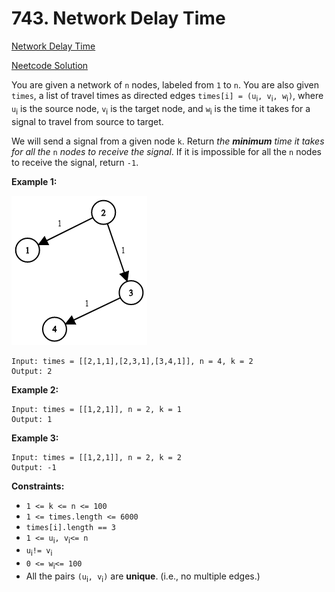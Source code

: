 # 743. Network Delay Time

[Network Delay Time](https://leetcode.com/problems/network-delay-time/description/)

[Neetcode Solution](https://www.youtube.com/watch?v=EaphyqKU4PQ&pp=ygUbbmVldGNvZGUgTmV0d29yayBEZWxheSBUaW1l)

You are given a network of `n` nodes, labeled from `1` to `n`. You are also
given `times`, a list of travel times as directed edges
`times[i] = (u`<sub>i</sub>`, v`<sub>i</sub>`, w`<sub>i</sub>`)`, where
`u`<sub>i</sub> is the source node, `v`<sub>i</sub> is the target node, and
`w`<sub>i</sub> is the time it takes for a signal to travel from source to
target.

We will send a signal from a given node `k`. Return <em>the <b>minimum</b> time
it takes for all the</em> `n` <em>nodes to receive the signal</em>. If it is
impossible for all the `n` nodes to receive the signal, return `-1`.

**Example 1:**

<img src="./network_delay_time.png" />

```
Input: times = [[2,1,1],[2,3,1],[3,4,1]], n = 4, k = 2
Output: 2
```

**Example 2:**

```
Input: times = [[1,2,1]], n = 2, k = 1
Output: 1
```

**Example 3:**

```
Input: times = [[1,2,1]], n = 2, k = 2
Output: -1
```

**Constraints:**

- `1 <= k <= n <= 100`
- `1 <= times.length <= 6000`
- `times[i].length == 3`
- `1 <= u`<sub>i</sub>`, v`<sub>i</sub>`<= n`
- `u`<sub>i</sub>`!= v`<sub>i</sub>
- `0 <= w`<sub>i</sub>`<= 100`
- All the pairs `(u`<sub>i</sub>`, v`<sub>i</sub>`)` are <b>unique</b>. (i.e.,
  no multiple edges.)
